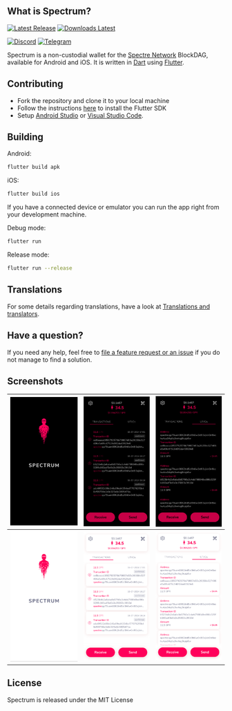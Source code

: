 ## What is Spectrum?

[![Latest Release](https://img.shields.io/github/v/release/x100111010/spectre-mobile?display_name=tag&style=flat-square)](https://github.com/x100111010/spectre-mobile/releases)
[![Downloads Latest](https://img.shields.io/github/downloads/x100111010/spectre-mobile/latest/total?style=flat-square)](https://github.com/x100111010/spectre-mobile/releases/latest)

[![Discord](https://dcbadge.limes.pink/api/server/https://discord.gg/FZPYpwszcF)](https://discord.gg/FZPYpwszcF)
[![Telegram](https://img.shields.io/badge/Telegram-2CA5E0?style=for-the-badge&logo=telegram&logoColor=white)](https://t.me/Spectre_Network)

Spectrum is a non-custodial wallet for the [Spectre Network](https://spectre-network.org/)
BlockDAG, available for Android and iOS. It is written in
[Dart](https://dart.dev) using [Flutter](https://flutter.dev).

## Contributing

* Fork the repository and clone it to your local machine
* Follow the instructions [here](https://flutter.io/docs/get-started/install) to install the Flutter SDK
* Setup [Android Studio](https://flutter.io/docs/development/tools/android-studio) or [Visual Studio Code](https://flutter.io/docs/development/tools/vs-code).

## Building

Android: 
```bash
flutter build apk
```

iOS: 
```bash
flutter build ios
```

If you have a connected device or emulator you can run the app right from your development machine.

Debug mode:
```bash
flutter run
``` 

Release mode:
```bash
flutter run --release
```

## Translations

For some details regarding translations, have a look at
[Translations and translators](./TRANSLATORS.md).

## Have a question?

If you need any help, feel free to [file a feature request or an issue](https://github.com/spectre-project/spectre-mobile/issues) if you do not manage to find a solution.

## Screenshots

| ![](assets/images/a1.png) | ![](assets/images/a2.png) | ![](assets/images/a3.png) |
|---------------------------|---------------------------|---------------------------|
| ![](assets/images/b1.png) | ![](assets/images/b2.png) | ![](assets/images/b3.png) |

## License

Spectrum is released under the MIT License
